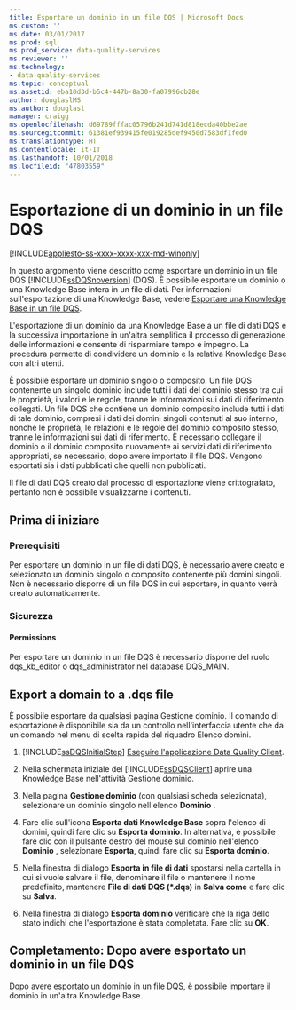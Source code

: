 ```yaml
---
title: Esportare un dominio in un file DQS | Microsoft Docs
ms.custom: ''
ms.date: 03/01/2017
ms.prod: sql
ms.prod_service: data-quality-services
ms.reviewer: ''
ms.technology:
- data-quality-services
ms.topic: conceptual
ms.assetid: eba10d3d-b5c4-447b-8a30-fa07996cb28e
author: douglaslMS
ms.author: douglasl
manager: craigg
ms.openlocfilehash: d69789fffac05796b241d741d818ecda40bbe2ae
ms.sourcegitcommit: 61381ef939415fe019285def9450d7583df1fed0
ms.translationtype: HT
ms.contentlocale: it-IT
ms.lasthandoff: 10/01/2018
ms.locfileid: "47803559"
---
```

# <a name="export-a-domain-to-a-dqs-file"></a>Esportazione di un dominio in un file DQS

[!INCLUDE[appliesto-ss-xxxx-xxxx-xxx-md-winonly](../includes/appliesto-ss-xxxx-xxxx-xxx-md-winonly.md)]

  In questo argomento viene descritto come esportare un dominio in un file DQS [!INCLUDE[ssDQSnoversion](../includes/ssdqsnoversion-md.md)] (DQS). È possibile esportare un dominio o una Knowledge Base intera in un file di dati. Per informazioni sull'esportazione di una Knowledge Base, vedere [Esportare una Knowledge Base in un file DQS](../data-quality-services/export-a-knowledge-base-to-a-dqs-file.md).  
  
 L'esportazione di un dominio da una Knowledge Base a un file di dati DQS e la successiva importazione in un'altra semplifica il processo di generazione delle informazioni e consente di risparmiare tempo e impegno. La procedura permette di condividere un dominio e la relativa Knowledge Base con altri utenti.  
  
 È possibile esportare un dominio singolo o composito. Un file DQS contenente un singolo dominio include tutti i dati del dominio stesso tra cui le proprietà, i valori e le regole, tranne le informazioni sui dati di riferimento collegati. Un file DQS che contiene un dominio composito include tutti i dati di tale dominio, compresi i dati dei domini singoli contenuti al suo interno, nonché le proprietà, le relazioni e le regole del dominio composito stesso, tranne le informazioni sui dati di riferimento. È necessario collegare il dominio o il dominio composito nuovamente ai servizi dati di riferimento appropriati, se necessario, dopo avere importato il file DQS. Vengono esportati sia i dati pubblicati che quelli non pubblicati.  
  
 Il file di dati DQS creato dal processo di esportazione viene crittografato, pertanto non è possibile visualizzarne i contenuti.  
  
##  <a name="BeforeYouBegin"></a> Prima di iniziare  
  
###  <a name="Prerequisites"></a> Prerequisiti  
 Per esportare un dominio in un file di dati DQS, è necessario avere creato e selezionato un dominio singolo o composito contenente più domini singoli. Non è necessario disporre di un file DQS in cui esportare, in quanto verrà creato automaticamente.  
  
###  <a name="Security"></a> Sicurezza  
  
####  <a name="Permissions"></a> Permissions  
 Per esportare un dominio in un file DQS è necessario disporre del ruolo dqs_kb_editor o dqs_administrator nel database DQS_MAIN.  
  
##  <a name="Export"></a> Export a domain to a .dqs file  
 È possibile esportare da qualsiasi pagina Gestione dominio. Il comando di esportazione è disponibile sia da un controllo nell'interfaccia utente che da un comando nel menu di scelta rapida del riquadro Elenco domini.  
  
1.  [!INCLUDE[ssDQSInitialStep](../includes/ssdqsinitialstep-md.md)] [Eseguire l'applicazione Data Quality Client](../data-quality-services/run-the-data-quality-client-application.md).  
  
2.  Nella schermata iniziale del [!INCLUDE[ssDQSClient](../includes/ssdqsclient-md.md)] aprire una Knowledge Base nell'attività Gestione dominio.  
  
3.  Nella pagina **Gestione dominio** (con qualsiasi scheda selezionata), selezionare un dominio singolo nell'elenco **Dominio** .  
  
4.  Fare clic sull'icona **Esporta dati Knowledge Base** sopra l'elenco di domini, quindi fare clic su **Esporta dominio**. In alternativa, è possibile fare clic con il pulsante destro del mouse sul dominio nell'elenco **Dominio** , selezionare **Esporta**, quindi fare clic su **Esporta dominio**.  
  
5.  Nella finestra di dialogo **Esporta in file di dati** spostarsi nella cartella in cui si vuole salvare il file, denominare il file o mantenere il nome predefinito, mantenere **File di dati DQS (\*.dqs)** in **Salva come** e fare clic su **Salva**.  
  
6.  Nella finestra di dialogo **Esporta dominio** verificare che la riga dello stato indichi che l'esportazione è stata completata. Fare clic su **OK**.  
  
##  <a name="FollowUp"></a> Completamento: Dopo avere esportato un dominio in un file DQS  
 Dopo avere esportato un dominio in un file DQS, è possibile importare il dominio in un'altra Knowledge Base.  
  
  
